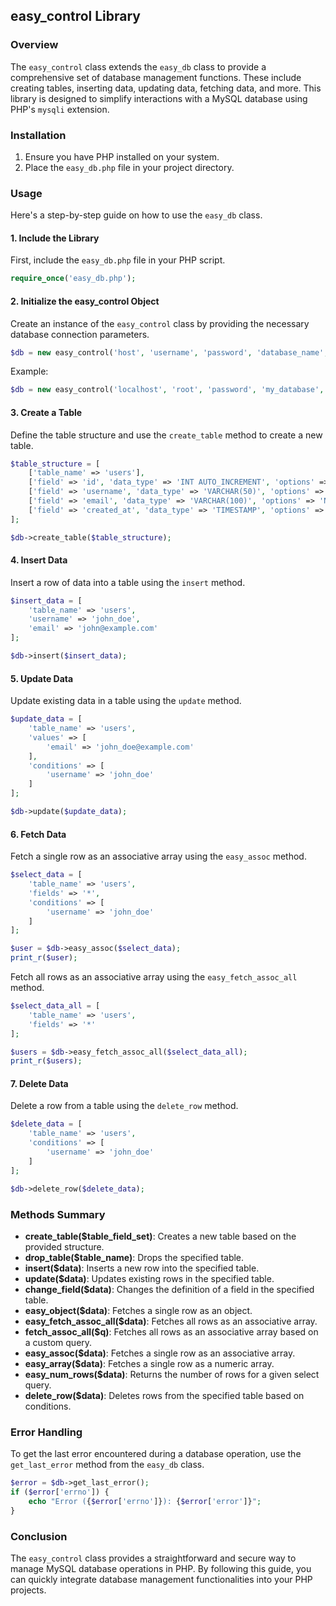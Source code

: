 ## easy_control Library

### Overview

The `easy_control` class extends the `easy_db` class to provide a comprehensive set of database management functions. These include creating tables, inserting data, updating data, fetching data, and more. This library is designed to simplify interactions with a MySQL database using PHP's `mysqli` extension.

### Installation

1. Ensure you have PHP installed on your system.
2. Place the `easy_db.php` file in your project directory.

### Usage

Here's a step-by-step guide on how to use the `easy_db` class.

#### 1. Include the Library

First, include the `easy_db.php` file in your PHP script.

```php
require_once('easy_db.php');
```

#### 2. Initialize the easy_control Object

Create an instance of the `easy_control` class by providing the necessary database connection parameters.

```php
$db = new easy_control('host', 'username', 'password', 'database_name', 'port', 'charset');
```

Example:

```php
$db = new easy_control('localhost', 'root', 'password', 'my_database', 3306, 'utf8');
```

#### 3. Create a Table

Define the table structure and use the `create_table` method to create a new table.

```php
$table_structure = [
    ['table_name' => 'users'],
    ['field' => 'id', 'data_type' => 'INT AUTO_INCREMENT', 'options' => 'PRIMARY KEY'],
    ['field' => 'username', 'data_type' => 'VARCHAR(50)', 'options' => 'NOT NULL'],
    ['field' => 'email', 'data_type' => 'VARCHAR(100)', 'options' => 'NOT NULL'],
    ['field' => 'created_at', 'data_type' => 'TIMESTAMP', 'options' => 'DEFAULT CURRENT_TIMESTAMP']
];

$db->create_table($table_structure);
```

#### 4. Insert Data

Insert a row of data into a table using the `insert` method.

```php
$insert_data = [
    'table_name' => 'users',
    'username' => 'john_doe',
    'email' => 'john@example.com'
];

$db->insert($insert_data);
```

#### 5. Update Data

Update existing data in a table using the `update` method.

```php
$update_data = [
    'table_name' => 'users',
    'values' => [
        'email' => 'john_doe@example.com'
    ],
    'conditions' => [
        'username' => 'john_doe'
    ]
];

$db->update($update_data);
```

#### 6. Fetch Data

Fetch a single row as an associative array using the `easy_assoc` method.

```php
$select_data = [
    'table_name' => 'users',
    'fields' => '*',
    'conditions' => [
        'username' => 'john_doe'
    ]
];

$user = $db->easy_assoc($select_data);
print_r($user);
```

Fetch all rows as an associative array using the `easy_fetch_assoc_all` method.

```php
$select_data_all = [
    'table_name' => 'users',
    'fields' => '*'
];

$users = $db->easy_fetch_assoc_all($select_data_all);
print_r($users);
```

#### 7. Delete Data

Delete a row from a table using the `delete_row` method.

```php
$delete_data = [
    'table_name' => 'users',
    'conditions' => [
        'username' => 'john_doe'
    ]
];

$db->delete_row($delete_data);
```

### Methods Summary

- **create_table($table_field_set)**: Creates a new table based on the provided structure.
- **drop_table($table_name)**: Drops the specified table.
- **insert($data)**: Inserts a new row into the specified table.
- **update($data)**: Updates existing rows in the specified table.
- **change_field($data)**: Changes the definition of a field in the specified table.
- **easy_object($data)**: Fetches a single row as an object.
- **easy_fetch_assoc_all($data)**: Fetches all rows as an associative array.
- **fetch_assoc_all($q)**: Fetches all rows as an associative array based on a custom query.
- **easy_assoc($data)**: Fetches a single row as an associative array.
- **easy_array($data)**: Fetches a single row as a numeric array.
- **easy_num_rows($data)**: Returns the number of rows for a given select query.
- **delete_row($data)**: Deletes rows from the specified table based on conditions.

### Error Handling

To get the last error encountered during a database operation, use the `get_last_error` method from the `easy_db` class.

```php
$error = $db->get_last_error();
if ($error['errno']) {
    echo "Error ({$error['errno']}): {$error['error']}";
}
```

### Conclusion

The `easy_control` class provides a straightforward and secure way to manage MySQL database operations in PHP. By following this guide, you can quickly integrate database management functionalities into your PHP projects.